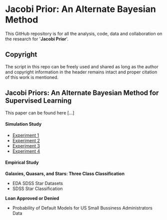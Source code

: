 # Jacobi Prior: An Alternate Bayesian Method 

This GitHub repository is for all the analysis, code, data and collaboration on the research for '**Jacobi Prior**'.


## Copyright

The script in this repo can be freely used and shared as long as the author and copyright information in the header remains intact and proper citation of this work is mentioned.

## Jacobi Priors: An Alternate Bayesian Method for Supervised Learning

This paper can be found here [...]

#### Simulation Study

+ [Experiment 1](https://htmlpreview.github.io/?https://github.com/sourish-cmi/Jacobi-Prior/blob/main/experiment_1_simlulation_for_binom_reg.html)
+ [Experiment 2](https://htmlpreview.github.io/?https://github.com/sourish-cmi/Jacobi-Prior/blob/main/experiment_2_simlulation_for_binom_reg.html)
+ [Experiment 3](https://htmlpreview.github.io/?https://github.com/sourish-cmi/Jacobi-Prior/blob/main/experiment_3_simlulation_for_Poisson_reg.html)
+ [Experiment 4](https://htmlpreview.github.io/?https://github.com/sourish-cmi/Jacobi-Prior/blob/main/experiment_4_simulation_for_Multinomial_Reg.html)

#### Empirical Study

**Galaxies, Quasars, and Stars: Three Class Classification**

+ EDA SDSS Star Datasets 
+ SDSS Star Classification

**Loan Approved or Denied**

+ Probability of Default Models for US Small Bussiness Administrators Data



